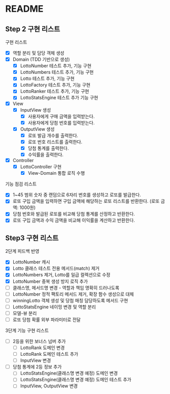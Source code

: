 # README
## Step 2 구현 리스트

구현 리스트 

- [x]  역할 분리 및 담당 객체 생성
- [x]  Domain (TDD 기반으로 생성)
    - [x]  LottoNumber 테스트 추가, 기능 구현
    - [x]  LottoNumbers 테스트 추가, 기능 구현
    - [x]  Lotto 테스트 추가, 기능 구현
    - [x]  LottoFactory 테스트 추가, 기능 구현
    - [x]  LottoRanker 테스트 추가, 기능 구현
    - [x]  LottoStatsEngine 테스트 추가 기능 구현
- [x]  View
    - [x]  InputView 생성
        - [x]  사용자에게 구매 금액을 입력받는다.
        - [x]  사용자에게 당첨 번호를 입력받는다.
    - [x]  OutputView 생성
        - [x]  로또 발급 개수를 출력한다.
        - [x]  로또 번호 리스트를 출력한다.
        - [x]  당첨 통계를 출력한다.
        - [x]  수익률을 출력한다.
- [x]  Controller
    - [x]  LottoController 구현
        - [x]  View-Domain 통합 로직 수행

기능 점검 리스트

- [x]  1~45 범위 숫자 중 랜덤으로 6자리 번호를 생성하고 로또를 발급한다.
- [x]  로또 구입 금액을 입력하면 구입 금액에 해당하는 로또 리스트를 반환한다. (로또 금액: 1000원)
- [x]  당첨 번호와 발급된 로또를 비교해 당첨 통계를 산정하고 반환한다.
- [x]  로또 구입 금액과 수익 금액을 비교해 이익률을 계산하고 반환한다.

## Step3 구현 리스트 

2단계 피드백 반영

- [x] LottoNumber 캐시 
- [x] Lotto 클래스 테스트 전용 메서드(match) 제거
- [x] LottoNumbers 제거, Lotto를 일급 컬렉션으로 수정
- [x] LottoNumber 중복 생성 방지 로직 추가 
- [ ] 클래스명, 메서드명 변경 - 역할과 책임 명확히 드러나도록
- [ ] LottoNumber 정적 팩토리 메서드 제거, 확장 함수 생성으로 대체
- [ ] winningLotto 객체 생성 및 당첨 매칭 담당하도록 메서드 구현
- [ ] LottoStatsEngine 네이밍 변경 및 역할 분리
- [ ] 모델-뷰 분리 
- [ ] 로또 당첨 확률 외부 파라미터로 전달

3단계 기능 구현 리스트 

- [ ] 2등을 위한 보너스 넘버 추가 
  - [ ] LottoRank 도메인 변경
  - [ ] LottoRank 도메인 테스트 추가
  - [ ] InputView 변경
- [ ] 당첨 통계에 2등 정보 추가
  - [ ] LottoStatsEngine(클래스명 변경 예정) 도메인 변경
  - [ ] LottoStatsEngine(클래스명 변경 예정) 도메인 테스트 추가
  - [ ] InputView, OutputView 변경
